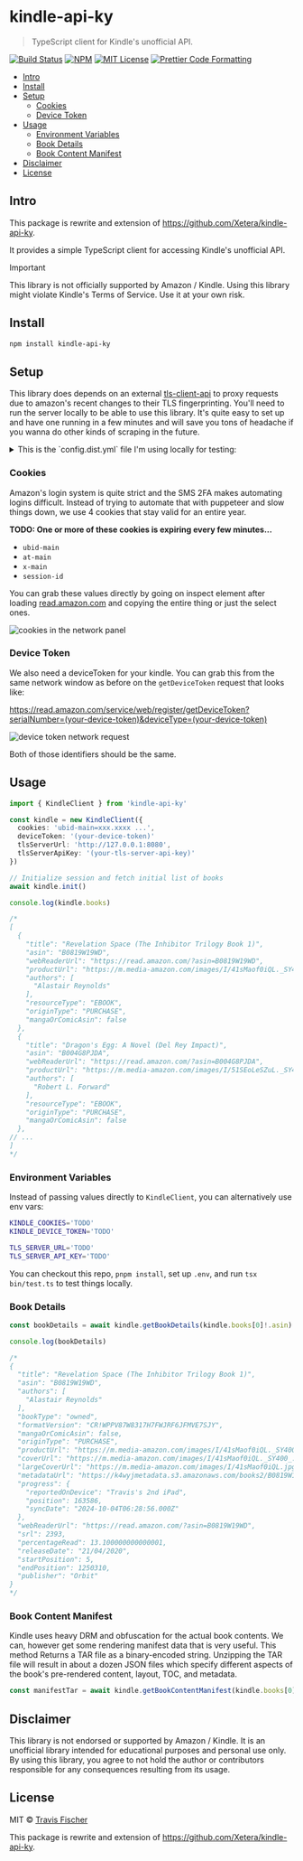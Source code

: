 # kindle-api-ky <!-- omit from toc -->

> TypeScript client for Kindle's unofficial API.

<p>
  <a href="https://github.com/transitive-bullshit/kindle-api/actions/workflows/main.yml"><img alt="Build Status" src="https://github.com/transitive-bullshit/kindle-api/actions/workflows/main.yml/badge.svg" /></a>
  <a href="https://www.npmjs.com/package/kindle-api-ky"><img alt="NPM" src="https://img.shields.io/npm/v/kindle-api-ky.svg" /></a>
  <a href="https://github.com/transitive-bullshit/kindle-api/blob/main/license"><img alt="MIT License" src="https://img.shields.io/badge/license-MIT-blue" /></a>
  <a href="https://prettier.io"><img alt="Prettier Code Formatting" src="https://img.shields.io/badge/code_style-prettier-brightgreen.svg" /></a>
</p>

- [Intro](#intro)
- [Install](#install)
- [Setup](#setup)
  - [Cookies](#cookies)
  - [Device Token](#device-token)
- [Usage](#usage)
  - [Environment Variables](#environment-variables)
  - [Book Details](#book-details)
  - [Book Content Manifest](#book-content-manifest)
- [Disclaimer](#disclaimer)
- [License](#license)

## Intro

This package is rewrite and extension of https://github.com/Xetera/kindle-api-ky.

It provides a simple TypeScript client for accessing Kindle's unofficial API.

> [!IMPORTANT]
> This library is not officially supported by Amazon / Kindle. Using this library might violate Kindle's Terms of Service. Use it at your own risk.

## Install

```sh
npm install kindle-api-ky
```

## Setup

This library does depends on an external [tls-client-api](https://github.com/bogdanfinn/tls-client-api) to proxy requests due to amazon's recent changes to their TLS fingerprinting. You'll need to run the server locally to be able to use this library. It's quite easy to set up and have one running in a few minutes and will save you tons of headache if you wanna do other kinds of scraping in the future.

<details>

<summary>
This is the `config.dist.yml` file I'm using locally for testing:
</summary>

The only thing I changed form the defaults is the `api_auth_keys` which you'll need to set as an environment variable `TLS_SERVER_API_KEY`.

```yml
env: dev

app_project: tls-client
app_family: tls-client
app_name: api

log:
  handlers:
    main:
      formatter: console
      level: info
      timestamp_format: '15:04:05:000'
      type: iowriter
      writer: stdout

sentry:
  dsn: ''
  release: ''
  tags:
    project: tls-client
    component: tls-client-api

api:
  port: 8080
  mode: release
  health:
    port: 8081
  timeout:
    read: 120s
    write: 120s
    idle: 120s

api_auth_keys: ['agentic-auth-key']

api_cors_allowed_origin_pattern: ''
api_cors_allowed_headers: ['X-API-KEY', 'X-API-VIEW', 'Content-Type']
api_cors_allowed_methods: ['POST', 'GET', 'PUT', 'DELETE']
```

</details>

### Cookies

Amazon's login system is quite strict and the SMS 2FA makes automating logins difficult. Instead of trying to automate that with puppeteer and slow things down, we use 4 cookies that stay valid for an entire year.

**TODO: One or more of these cookies is expiring every few minutes...**

- `ubid-main`
- `at-main`
- `x-main`
- `session-id`

You can grab these values directly by going on inspect element after loading [read.amazon.com](https://read.amazon.com) and copying the entire thing or just the select ones.

![cookies in the network panel](./assets/cookie-demonstration.png)

### Device Token

We also need a deviceToken for your kindle. You can grab this from the same network window as before on the `getDeviceToken` request that looks like:

https://read.amazon.com/service/web/register/getDeviceToken?serialNumber=(your-device-token)&deviceType=(your-device-token)

![device token network request](./assets/kindle-device-token.png)

Both of those identifiers should be the same.

## Usage

```ts
import { KindleClient } from 'kindle-api-ky'

const kindle = new KindleClient({
  cookies: 'ubid-main=xxx.xxxx ...',
  deviceToken: '(your-device-token)'
  tlsServerUrl: 'http://127.0.0.1:8080',
  tlsServerApiKey: '(your-tls-server-api-key)'
})

// Initialize session and fetch initial list of books
await kindle.init()

console.log(kindle.books)

/*
[
  {
    "title": "Revelation Space (The Inhibitor Trilogy Book 1)",
    "asin": "B0819W19WD",
    "webReaderUrl": "https://read.amazon.com/?asin=B0819W19WD",
    "productUrl": "https://m.media-amazon.com/images/I/41sMaof0iQL._SY400_.jpg",
    "authors": [
      "Alastair Reynolds"
    ],
    "resourceType": "EBOOK",
    "originType": "PURCHASE",
    "mangaOrComicAsin": false
  },
  {
    "title": "Dragon's Egg: A Novel (Del Rey Impact)",
    "asin": "B004G8PJDA",
    "webReaderUrl": "https://read.amazon.com/?asin=B004G8PJDA",
    "productUrl": "https://m.media-amazon.com/images/I/51SEoLeSZuL._SY400_.jpg",
    "authors": [
      "Robert L. Forward"
    ],
    "resourceType": "EBOOK",
    "originType": "PURCHASE",
    "mangaOrComicAsin": false
  },
// ...
]
*/
```

### Environment Variables

Instead of passing values directly to `KindleClient`, you can alternatively use env vars:

```sh
KINDLE_COOKIES='TODO'
KINDLE_DEVICE_TOKEN='TODO'

TLS_SERVER_URL='TODO'
TLS_SERVER_API_KEY='TODO'
```

You can checkout this repo, `pnpm install`, set up `.env`, and run `tsx bin/test.ts` to test things locally.

### Book Details

```ts
const bookDetails = await kindle.getBookDetails(kindle.books[0]!.asin)

console.log(bookDetails)

/*
{
  "title": "Revelation Space (The Inhibitor Trilogy Book 1)",
  "asin": "B0819W19WD",
  "authors": [
    "Alastair Reynolds"
  ],
  "bookType": "owned",
  "formatVersion": "CR!WPPV87W8317H7FWJRF6JFMVE7SJY",
  "mangaOrComicAsin": false,
  "originType": "PURCHASE",
  "productUrl": "https://m.media-amazon.com/images/I/41sMaof0iQL._SY400_.jpg",
  "coverUrl": "https://m.media-amazon.com/images/I/41sMaof0iQL._SY400_.jpg",
  "largeCoverUrl": "https://m.media-amazon.com/images/I/41sMaof0iQL.jpg",
  "metadataUrl": "https://k4wyjmetadata.s3.amazonaws.com/books2/B0819W19WD/da38557c/CR%21WPPV87W8317H7FWJRF6JFMVE7SJY/book/YJmetadata.jsonp?X-Amz-Algorithm=AWS4-HMAC-SHA256&X-Amz-Date=20241004T063350Z&X-Amz-SignedHeaders=host&X-Amz-Expires=600&X-Amz-Credential=AKIAUHDZ6VO6DPMXT2XV%2F20241004%2Fus-east-1%2Fs3%2Faws4_request&X-Amz-Signature=e6cd53784e98d2ea5b8cea256c9403341be4ae103f31fabddd26cc173a0cd1f1",
  "progress": {
    "reportedOnDevice": "Travis's 2nd iPad",
    "position": 163586,
    "syncDate": "2024-10-04T06:28:56.000Z"
  },
  "webReaderUrl": "https://read.amazon.com/?asin=B0819W19WD",
  "srl": 2393,
  "percentageRead": 13.100000000000001,
  "releaseDate": "21/04/2020",
  "startPosition": 5,
  "endPosition": 1250310,
  "publisher": "Orbit"
}
*/
```

### Book Content Manifest

Kindle uses heavy DRM and obfuscation for the actual book contents. We can, however get some rendering manifest data that is very useful. This method Returns a TAR file as a binary-encoded string. Unzipping the TAR file will result in about a dozen JSON files which specify different aspects of the book's pre-rendered content, layout, TOC, and metadata.

```ts
const manifestTar = await kindle.getBookContentManifest(kindle.books[0]!.asin)
```

## Disclaimer

This library is not endorsed or supported by Amazon / Kindle. It is an unofficial library intended for educational purposes and personal use only. By using this library, you agree to not hold the author or contributors responsible for any consequences resulting from its usage.

## License

MIT © [Travis Fischer](https://x.com/transitive_bs)

This package is rewrite and extension of https://github.com/Xetera/kindle-api-ky.
